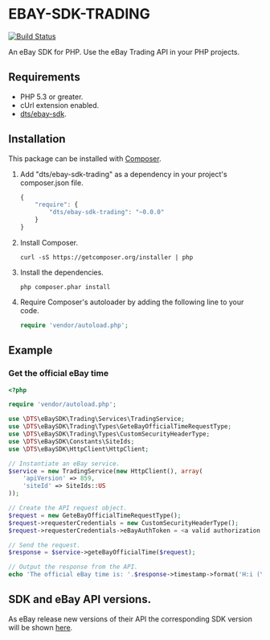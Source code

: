 # EBAY-SDK-TRADING

[![Build Status](https://travis-ci.org/davidtsadler/ebay-sdk-trading.png?branch=develop)](https://travis-ci.org/davidtsadler/ebay-sdk-trading)

An eBay SDK for PHP. Use the eBay Trading API in your PHP projects.

## Requirements

- PHP 5.3 or greater.
- cUrl extension enabled.
- [dts/ebay-sdk](https://github.com/davidtsadler/ebay-sdk).

## Installation

This package can be installed with [Composer](http://getcomposer.org/).

1. Add "dts/ebay-sdk-trading" as a dependency in your project's composer.json file.

   ```javascript
   {
       "require": {
           "dts/ebay-sdk-trading": "~0.0.0"
       }
   }
   ```

1. Install Composer.

   ```
   curl -sS https://getcomposer.org/installer | php
   ```

1. Install the dependencies.

   ```
   php composer.phar install
   ```

1. Require Composer's autoloader by adding the following line to your code.

   ```php
   require 'vendor/autoload.php';
   ```

## Example

### Get the official eBay time

```php
<?php

require 'vendor/autoload.php';

use \DTS\eBaySDK\Trading\Services\TradingService;
use \DTS\eBaySDK\Trading\Types\GeteBayOfficialTimeRequestType;
use \DTS\eBaySDK\Trading\Types\CustomSecurityHeaderType;
use \DTS\eBaySDK\Constants\SiteIds;
use \DTS\eBaySDK\HttpClient\HttpClient;

// Instantiate an eBay service.
$service = new TradingService(new HttpClient(), array(
    'apiVersion' => 859,
    'siteId' => SiteIds::US
));

// Create the API request object.
$request = new GeteBayOfficialTimeRequestType();
$request->requesterCredentials = new CustomSecurityHeaderType();
$request->requesterCredentials->eBayAuthToken = <a valid authorization token>;

// Send the request.
$response = $service->geteBayOfficialTime($request);

// Output the response from the API.
echo 'The official eBay time is: '.$response->timestamp->format('H:i (\G\M\T) \o\n l jS Y')."\n";
```

## SDK and eBay API versions.

As eBay release new versions of their API the corresponding SDK version will be shown [here](https://github.com/davidtsadler/ebay-sdk/wiki/SDK-and-eBay-API-Versions#wiki-trading).
